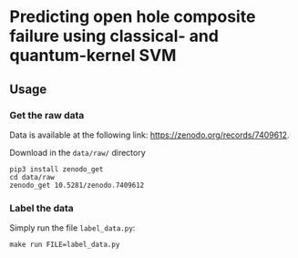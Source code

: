 # Predicting open hole composite failure using classical- and quantum-kernel SVM

## Usage
### Get the raw data
Data is available at the following link: https://zenodo.org/records/7409612.

Download in the `data/raw/` directory
```
pip3 install zenodo_get
cd data/raw
zenodo_get 10.5281/zenodo.7409612
```

### Label the data
Simply run the file `label_data.py`:
```
make run FILE=label_data.py
```
